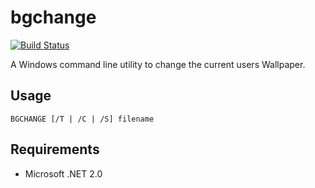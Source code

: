 # bgchange

[![Build Status](https://travis-ci.org/garethflowers/bgchange.svg?branch=master)](https://travis-ci.org/garethflowers/bgchange)

A Windows command line utility to change the current users Wallpaper.

## Usage

```
BGCHANGE [/T | /C | /S] filename
```

## Requirements

* Microsoft .NET 2.0
